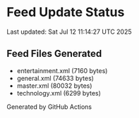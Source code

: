 # Feed Update Status
Last updated: Sat Jul 12 11:14:27 UTC 2025

## Feed Files Generated
- entertainment.xml (7160 bytes)
- general.xml (74633 bytes)
- master.xml (80032 bytes)
- technology.xml (6299 bytes)

Generated by GitHub Actions
